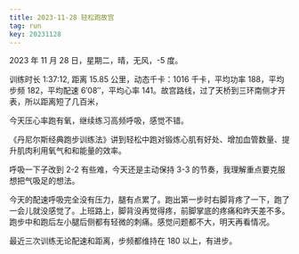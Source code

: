 ```yaml
---
title: 2023-11-28 轻松跑故宫
tag: run
key: 20231128
---
```


2023 年 11 月 28 日，星期二，晴，无风，-5 度。

训练时长 1:37:12, 距离 15.85 公里，动态千卡：1016 千卡，平均功率 188，平均步频 182，平均配速 6&prime;08&prime;&prime;，平均心率 141。故宫路线，过了天桥到三环南侧才开表，所以距离短了几百米，

今天压心率跑有氧，继续练习高频呼吸，感觉不错。

<!--more-->

《丹尼尔斯经典跑步训练法》讲到轻松中跑对锻炼心肌有好处、增加血管数量、提升肌肉利用氧气和和能量的效率。

呼吸一下子改到 2-2 有些难，今天还是主动保持 3-3 的节奏，我理解重点要克服想把气吸足的想法。

今天的配速呼吸完全没有压力，腿有点累了。跑出第一步时右脚背疼了一下，跑了一会儿就没感觉了。上班路上，脚背没再觉得疼，前脚掌底的疼痛和昨天差不多。跑步中和跑后左小腿后侧都有轻微的刺痛。感觉问题都不大，明天再看情况。

最近三次训练无论配速和距离，步频都维持在 180 以上，有进步。

<div class="strava-embed-placeholder" data-embed-type="activity" data-embed-id="10292236722"></div><script src="https://strava-embeds.com/embed.js"></script>

